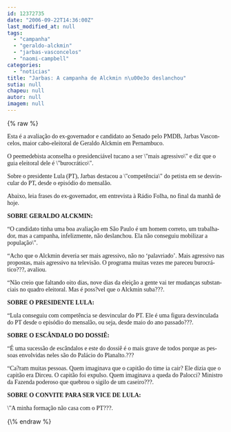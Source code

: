 ```yaml
---
id: 12372735
date: "2006-09-22T14:36:00Z"
last_modified_at: null
tags:
  - "campanha"
  - "geraldo-alckmin"
  - "jarbas-vasconcelos"
  - "naomi-campbell"
categories:
  - "noticias"
title: "Jarbas: A campanha de Alckmin n\u00e3o deslanchou"
sutia: null
chapeu: null
autor: null
imagem: null
---
```

{\% raw %}
<p><P class=MsoNormal><SPAN lang=PT-BR><FONT face=Verdana>Esta é a avaliação do&nbsp;ex-governador e candidato ao Senado pelo PMDB, Jarbas Vasconcelos, maior cabo-eleitoral de Geraldo Alckmin em Pernambuco.</FONT></SPAN></P></p>
<p><P class=MsoNormal><SPAN lang=PT-BR><FONT face=Verdana>O peemedebista aconselha o presidenciável tucano&nbsp;a ser \"mais agressivo\" e diz que o guia eleitoral dele é \"burocrático\". </FONT></SPAN></P></p>
<p><P class=MsoNormal><SPAN lang=PT-BR><FONT face=Verdana>Sobre o presidente Lula (PT), Jarbas destacou a \"competência\" do petista em se desvincular do PT, desde o episódio do mensalão.</FONT></SPAN></P></p>
<p><P class=MsoNormal><SPAN lang=PT-BR><FONT face=Verdana>Abaixo, leia frases do ex-governador, em entrevista&nbsp;à Rádio Folha, no final da manhã de hoje.</FONT></SPAN></P></p>
<p><P class=MsoNormal><SPAN lang=PT-BR><FONT face=Verdana><STRONG>SOBRE GERALDO ALCKMIN:</STRONG></FONT></SPAN></P></p>
<p><P class=MsoNormal><SPAN lang=PT-BR><FONT face=Verdana>“O candidato tinha uma boa avaliação em São Paulo é um homem correto, um trabalhador, mas a campanha, infelizmente, não deslanchou. Ela não conseguiu mobilizar a população\". </FONT></SPAN></P></p>
<p><P class=MsoNormal><SPAN lang=PT-BR><FONT face=Verdana>“Acho que o Alckmin deveria ser mais agressivo, não no ‘palavriado’. Mais agressivo nas propostas, mais agressivo na televisão. O programa muitas vezes me pareceu burocrático???, avaliou. </FONT></SPAN></P></p>
<p><P class=MsoNormal><SPAN lang=PT-BR><SPAN lang=PT-BR><FONT face=Verdana>“Não creio que faltando oito dias, nove dias da eleição a gente vai ter mudanças substanciais no quadro eleitoral. Mas é poss?vel que o Alckmin suba???. </FONT></SPAN></SPAN></P></p>
<p><P class=MsoNormal><SPAN lang=PT-BR><FONT face=Verdana><STRONG>SOBRE O PRESIDENTE LULA:</STRONG></FONT></SPAN></P></p>
<p><P class=MsoNormal><SPAN lang=PT-BR><FONT face=Verdana>“Lula conseguiu com competência se desvincular do PT. Ele é uma figura desvinculada do PT desde o episódio do mensalão, ou seja, desde maio do ano passado???. </FONT></SPAN></P></p>
<p><P class=MsoNormal><SPAN lang=PT-BR><FONT face=Verdana><STRONG>SOBRE O ESCÂNDALO DO DOSSIÊ:</STRONG></FONT></SPAN></P></p>
<p><P class=MsoNormal><SPAN lang=PT-BR><FONT face=Verdana>“É uma sucessão de escândalos e este do dossiê é o mais grave de todos porque as pessoas envolvidas neles são do Palácio do Planalto.???</FONT></SPAN></P></p>
<p><P class=MsoNormal><SPAN lang=PT-BR><SPAN lang=PT-BR><FONT face=Verdana>“Ca?ram muitas pessoas. Quem imaginava que o capitão do time ia cair? Ele dizia que o capitão era Dirceu. O capitão foi expulso. Quem imaginava a queda do Palocci? Ministro da Fazenda poderoso que quebrou o sigilo de um caseiro???.</FONT></SPAN></SPAN></P></p>
<p><P class=MsoNormal><SPAN lang=PT-BR><FONT face=Verdana><STRONG>SOBRE O CONVITE PARA SER VICE DE LULA:</STRONG></FONT></SPAN></P></p>
<p><P class=MsoNormal><SPAN lang=PT-BR><FONT face=Verdana>\"A minha formação não casa com o PT???.</FONT></SPAN></P> </p>
{\% endraw %}